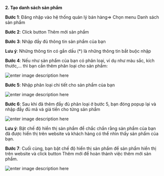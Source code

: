 **2.	Tạo danh sách sản phẩm**

**Bước 1**: Đăng nhập vào hệ thống quản lý bán hàng=> Chọn menu Danh sách sản phẩm

**Bước 2**: Click button Thêm mới sản phẩm

**Bước 3**: Nhập đầy đủ thông tin sản phẩm của bạn

**Lưu ý**: Những thông tin có gắn dấu (*) là những thông tin bắt buộc nhập

**Bước 4**: Nếu như sản phẩm của bạn có phân loại, ví dụ như màu sắc, kích thước,... thì bạn cần thêm phân loại cho sản phẩm:

![enter image description here](https://static8.muarecdn.com/original/muare/images/2019/12/27/5431714_screenshot-8.png)

**Bước 5**: Nhập phân loại chi tiết cho sản phẩm của bạn

![enter image description here](https://static8.muarecdn.com/original/muare/images/2019/12/27/5431717_screenshot-9.png)

**Bước 6**: Sau khi đã thêm đầy đủ phân loại ở bước 5, bạn đóng popup lại và nhập đầy đủ mã và giá tiền cho từng sản phẩm

![enter image description here](https://static8.muarecdn.com/original/muare/images/2019/12/27/5431741_screenshot-10.png)

**Lưu ý**: Bật chế độ hiển thị sản phẩm để chắc chắn rằng sản phẩm của bạn đã được hiển thị trên website và khách hàng có thể nhìn thấy sản phẩm của bạn.

**Bước 7**: Cuối cùng, bạn bật chế độ hiển thị sản phẩm để sản phẩm hiển thị trên website và click button Thêm mới để hoàn thành việc thêm mới sản phẩm.

![enter image description here](https://static8.muarecdn.com/original/muare/images/2019/12/27/5431748_screenshot-11.png)
